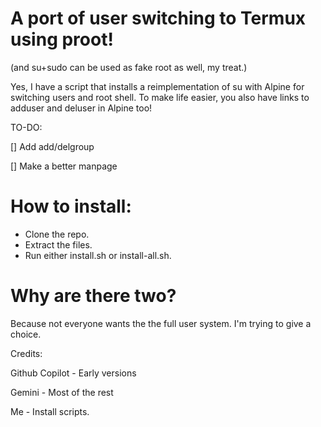 # A port of user switching to Termux using proot!
(and su+sudo can be used as fake root as well, my treat.)

 Yes, I have a script that installs a reimplementation of su with Alpine for switching users and root shell. To make life easier, you also have links to adduser and deluser in Alpine too!

 TO-DO:

 [] Add add/delgroup
 
 [] Make a better manpage

# How to install:

- Clone the repo.
- Extract the files.
- Run either install.sh or install-all.sh.

# Why are there two?

Because not everyone wants the the full user system. I'm trying to give a choice.

Credits:

Github Copilot - Early versions

Gemini - Most of the rest

Me - Install scripts.
